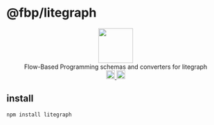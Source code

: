# @fbp/litegraph

<p align="center" width="100%">
  <img src="https://github.com/cosmology-tech/interweb-utils/assets/545047/89c743c4-be88-409f-9a77-4b02cd7fe9a4" width="80">
  <br/>
  Flow-Based Programming schemas and converters for litegraph
  <br />
  <a href="https://github.com/interweb-inc/data-flow/actions/workflows/run-tests.yaml">
    <img height="20" src="https://github.com/interweb-inc/data-flow/actions/workflows/run-tests.yaml/badge.svg" />
  </a>
   <a href="https://github.com/interweb-inc/data-flow/blob/main/LICENSE">
    <img height="20" src="https://img.shields.io/badge/license-MIT-blue.svg"/>
  </a>
</p>

## install

```sh
npm install litegraph
```
